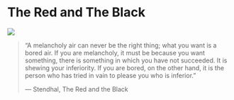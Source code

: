 The Red and The Black
====

![](https://m.media-amazon.com/images/I/61y80cRgAQL._AC_UF1000,1000_QL80_.jpg)

> “A melancholy air can never be the right thing; what you want is a bored air. If you are melancholy, it must be because you want something, there is something in which you have not succeeded.
> It is shewing your inferiority. If you are bored, on the other hand, it is the person who has tried in vain to please you who is inferior.” 
>
> ― Stendhal, The Red and the Black